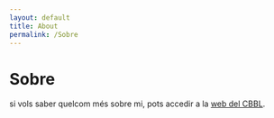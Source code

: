 ```yaml
---
layout: default
title: About
permalink: /Sobre
---
```

# Sobre

si vols saber quelcom més sobre mi, pots accedir a la [web del CBBL](https://mon.uvic.cat/cbbl/jvf/).